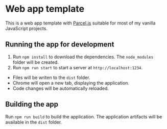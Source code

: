 # Web app template

This is a web app template with [Parcel.js](https://parceljs.org/) suitable for most of my vanilla JavaScript projects.

## Running the app for development

1. Run `npm install` to download the dependencies. The `node_modules` folder will be created.
1. Run `npm run start` to start a server at `http://localhost:1234`.
 - Files will be writen to the `dist` folder.
 - Chrome will open a new tab, displaying the application.
 - Code changes will be automatically reloaded.

## Building the app

Run `npm run build` to build the application. The application artifacts will be available in the `dist` folder.